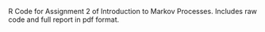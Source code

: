 R Code for Assignment 2 of Introduction to Markov Processes.
Includes raw code and full report in pdf format. 
